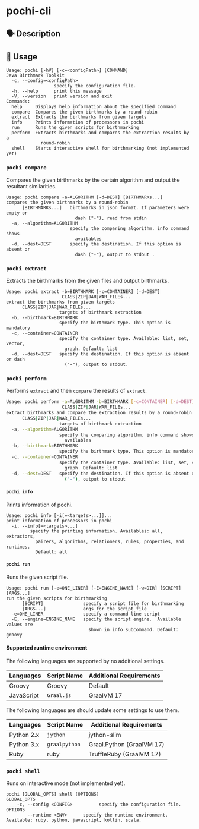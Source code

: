 # pochi-cli

## :speaking_head: Description


## :runner: Usage

```shell
Usage: pochi [-hV] [-c=<configPath>] [COMMAND]
Java Birthmark Toolkit
  -c, --config=<configPath>
                  specify the configuration file.
  -h, --help      print this message
  -V, --version   print version and exit
Commands:
  help     Displays help information about the specified command
  compare  Compares the given birthmarks by a round-robin
  extract  Extracts the birthmarks from given targets
  info     Prints information of processors in pochi
  run      Runs the given scripts for birthmarking
  perform  Extracts birthmarks and compares the extraction results by a
             round-robin
  shell    Starts interactive shell for birthmarking (not implemented yet)
```

### `pochi compare`

Compares the given birthmarks by the certain algorithm and output the resultant similarities.

```shell
Usage: pochi compare -a=ALGORITHM [-d=DEST] [BIRTHMARKs...]
compares the given birthmarks by a round-robin
      [BIRTHMARKs...]   birthmarks in json format. If parameters were empty or
                          dash ("-"), read from stdin
  -a, --algorithm=ALGORITHM
                        specify the comparing algorithm. info command shows
                          availables
  -d, --dest=DEST       specify the destination. If this option is absent or
                          dash ("-"), output to stdout .
```

### `pochi extract`

Extracts the birthmarks from the given files and output birthmarks.

```shell
Usage: pochi extract -b=BIRTHMARK [-c=CONTAINER] [-d=DEST]
                     CLASS|ZIP|JAR|WAR_FILEs...
extract the birthmarks from given targets
      CLASS|ZIP|JAR|WAR_FILEs...
                    targets of birthmark extraction
  -b, --birthmark=BIRTHMARK
                    specify the birthmark type. This option is mandatory
  -c, --container=CONTAINER
                    specify the container type. Available: list, set, vector,
                      graph. Default: list
  -d, --dest=DEST   specify the destination. If this option is absent or dash
                      ("-"), output to stdout.
```

### `pochi perform`

Performs `extract` and then `compare` the results of `extract`.

```sh
Usage: pochi perform -a=ALGORITHM -b=BIRTHMARK [-c=CONTAINER] [-d=DEST]
                     CLASS|ZIP|JAR|WAR_FILEs...
extract birthmarks and compare the extraction results by a round-robin
      CLASS|ZIP|JAR|WAR_FILEs...
                    targets of birthmark extraction
  -a, --algorithm=ALGORITHM
                    specify the comparing algorithm. info command shows
                      availables
  -b, --birthmark=BIRTHMARK
                    specify the birthmark type. This option is mandatory
  -c, --container=CONTAINER
                    specify the container type. Available: list, set, vector,
                      graph. Default: list
  -d, --dest=DEST   specify the destination. If this option is absent or dash
                      ("-"), output to stdout
```

#### `pochi info`

Prints information of pochi.

```shell
Usage: pochi info [-i[=<targets>...]]...
print information of processors in pochi
  -i, --info[=<targets>...]
         specify the printing information. Availables: all, extractors,
           pairers, algorithms, relationers, rules, properties, and runtimes.
           Default: all
```

#### `pochi run`

Runs the given script file.

```shell
Usage: pochi run [-e=ONE_LINER] [-E=ENGINE_NAME] [-w=DIR] [SCRIPT] [ARGS...]
run the given scripts for birthmarking
      [SCRIPT]               specify a script file for birthmarking
      [ARGS...]              args for the script file
  -e=ONE_LINER               specify a command line script
  -E, --engine=ENGINE_NAME   specify the script engine.  Available values are
                               shown in info subcommand. Default: groovy
```

#### Supported runtime environment

The following languages are supported by no additional settings.

| Languages  | Script Name | Additional Requirements |
| ---------- | ----------- | ----------------------- |
| Groovy     | Groovy      | Default                 |
| JavaScript | `Graal.js`  | GraalVM 17              |

The following languages are should update some settings to use them.

| Languages  | Script Name   | Additional Requirements   |
| ---------- | ------------- | ------------------------- |
| Python 2.x | `jython`      | jython-slim               |
| Python 3.x | `graalpython` | Graal.Python (GraalVM 17) |
| Ruby       | ruby          | TruffleRuby (GraalVM 17)  |



### `pochi shell`

Runs on interactive mode (not implemented yet).

```shell
pochi [GLOBAL_OPTS] shell [OPTIONS] 
GLOBAL_OPTS
    -c, --config <CONFIG>          specify the configuration file.
OPTIONS
        --runtime <ENV>      specify the runtime environment.  Available: ruby, python, javascript, kotlin, scala.
```